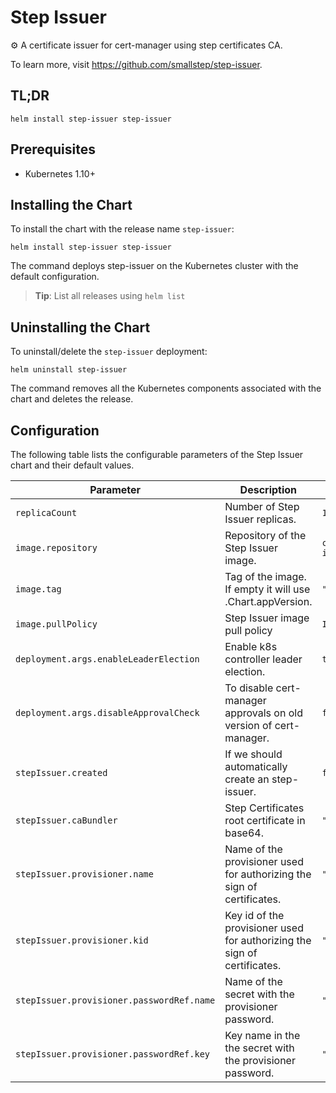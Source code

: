 # Step Issuer

⚙️  A certificate issuer for cert-manager using step certificates CA.

To learn more, visit <https://github.com/smallstep/step-issuer>.

## TL;DR

```console
helm install step-issuer step-issuer
```

## Prerequisites

- Kubernetes 1.10+

## Installing the Chart

To install the chart with the release name `step-issuer`:

```console
helm install step-issuer step-issuer
```

The command deploys step-issuer on the Kubernetes cluster with the default configuration.

> **Tip**: List all releases using `helm list`

## Uninstalling the Chart

To uninstall/delete the `step-issuer` deployment:

```console
helm uninstall step-issuer
```

The command removes all the Kubernetes components associated with the chart and
deletes the release.

## Configuration

The following table lists the configurable parameters of the Step Issuer chart
and their default values.

| Parameter                                 | Description                                                              | Default                             |
| ----------------------------------------- | ------------------------------------------------------------------------ | ----------------------------------- |
| `replicaCount`                            | Number of Step Issuer replicas.                                          | `1`                                 |
| `image.repository`                        | Repository of the Step Issuer image.                                     | `cr.step.sm/smallstep/step-issuer`  |
| `image.tag`                               | Tag of the image. If empty it will use .Chart.appVersion.                | `""`                                |
| `image.pullPolicy`                        | Step Issuer image pull policy                                            | `IfNotPresent`                      |
| `deployment.args.enableLeaderElection`    | Enable k8s controller leader election.                                   | `true`                              |
| `deployment.args.disableApprovalCheck`    | To disable cert-manager approvals on old version of cert-manager.        | `false`                             |
| `stepIssuer.created`                      | If we should automatically create an step-issuer.                        | `false`                             |
| `stepIssuer.caBundler`                    | Step Certificates root certificate in base64.                            | `""`                                |
| `stepIssuer.provisioner.name`             | Name of the provisioner used for authorizing the sign of certificates.   | `""`                                |
| `stepIssuer.provisioner.kid`              | Key id of the provisioner used for authorizing the sign of certificates. | `""`                                |
| `stepIssuer.provisioner.passwordRef.name` | Name of the secret with the provisioner password.                        | `""`                                |
| `stepIssuer.provisioner.passwordRef.key`  | Key name in the the secret with the provisioner password.                | `""`                                |
